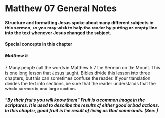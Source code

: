 
# Matthew 07 General Notes 
#### Structure and formatting  Jesus spoke about many different subjects in this sermon, so you may wish to help the reader by putting an empty line into the text whenever Jesus changed the subject.  
#### Special concepts in this chapter  
##### Matthew 5
7  Many people call the words in Matthew 5
7 the Sermon on the Mount. This is one long lesson that Jesus taught. Bibles divide this lesson into three chapters, but this can sometimes confuse the reader. If your translation divides the text into sections, be sure that the reader understands that the whole sermon is one large section.  
##### "By their fruits you will know them"  Fruit is a common image in the scriptures. It is used to describe the results of either good or bad actions. In this chapter, good fruit is the result of living as God commands. (See: ) 